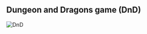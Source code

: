## Dungeon and Dragons game (DnD)

![DnD](https://user-images.githubusercontent.com/47565405/59107213-5dc21b80-894d-11e9-805f-acf0a3139167.png)
